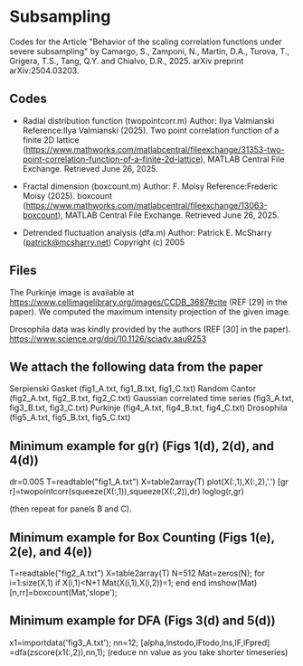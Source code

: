 # Subsampling
Codes for the Article "Behavior of the scaling correlation functions under severe subsampling" by 
Camargo, S., Zamponi, N., Martin, D.A., Turova, T., Grigera, T.S., Tang, Q.Y. and Chialvo, D.R., 2025. 
arXiv preprint arXiv:2504.03203.


Codes
-----

- Radial distribution function (twopointcorr.m) 
Author: Ilya Valmianski
Reference:Ilya Valmianski (2025). Two point correlation function of a finite 2D lattice (https://www.mathworks.com/matlabcentral/fileexchange/31353-two-point-correlation-function-of-a-finite-2d-lattice), MATLAB Central File Exchange. Retrieved June 26, 2025.

- Fractal dimension (boxcount.m)
Author: F. Moisy
Reference:Frederic Moisy (2025). boxcount (https://www.mathworks.com/matlabcentral/fileexchange/13063-boxcount), MATLAB Central File Exchange. Retrieved June 26, 2025.

- Detrended fluctuation analysis (dfa.m)
Author: Patrick E. McSharry (patrick@mcsharry.net)
Copyright (c) 2005 


Files
-----

The Purkinje image is available at https://www.cellimagelibrary.org/images/CCDB_3687#cite (REF [29] in the paper).
We computed the maximum intensity projection of the given image.

Drosophila data was kindly provided by the authors  (REF [30] in the paper).
https://www.science.org/doi/10.1126/sciadv.aau9253


We attach the following data from the paper
--------------------------------------------

Serpienski Gasket (fig1_A.txt, fig1_B.txt, fig1_C.txt) 
Random Cantor (fig2_A.txt, fig2_B.txt, fig2_C.txt) 
Gaussian correlated time series (fig3_A.txt, fig3_B.txt, fig3_C.txt) 
Purkinje (fig4_A.txt, fig4_B.txt, fig4_C.txt) 
Drosophila (fig5_A.txt, fig5_B.txt, fig5_C.txt) 



Minimum example for g(r) (Figs 1(d), 2(d), and 4(d))
----------------------------------------------------
dr=0.005
T=readtable("fig1_A.txt")
X=table2array(T)
plot(X(:,1),X(:,2),'.')
[gr r]=twopointcorr(squeeze(X(:,1)),squeeze(X(:,2)),dr)
loglog(r,gr)

(then repeat for panels B and C).


Minimum example for Box Counting  (Figs 1(e), 2(e), and 4(e))
-------------------------------------------------------------

T=readtable("fig2_A.txt")
X=table2array(T)
N=512
Mat=zeros(N);
for i=1:size(X,1)
if X(i,1)<N+1
Mat(X(i,1),X(i,2))=1;
end
end
imshow(Mat)
[n,rr]=boxcount(Mat,'slope');



Minimum example for DFA  (Figs 3(d) and 5(d))
----------------------------------------------
x1=importdata('fig3_A.txt');
nn=12;
[alpha,lnstodo,lFtodo,lns,lF,lFpred] =dfa(zscore(x1(:,2)),nn,1);
(reduce nn value as you take shorter timeseries)
